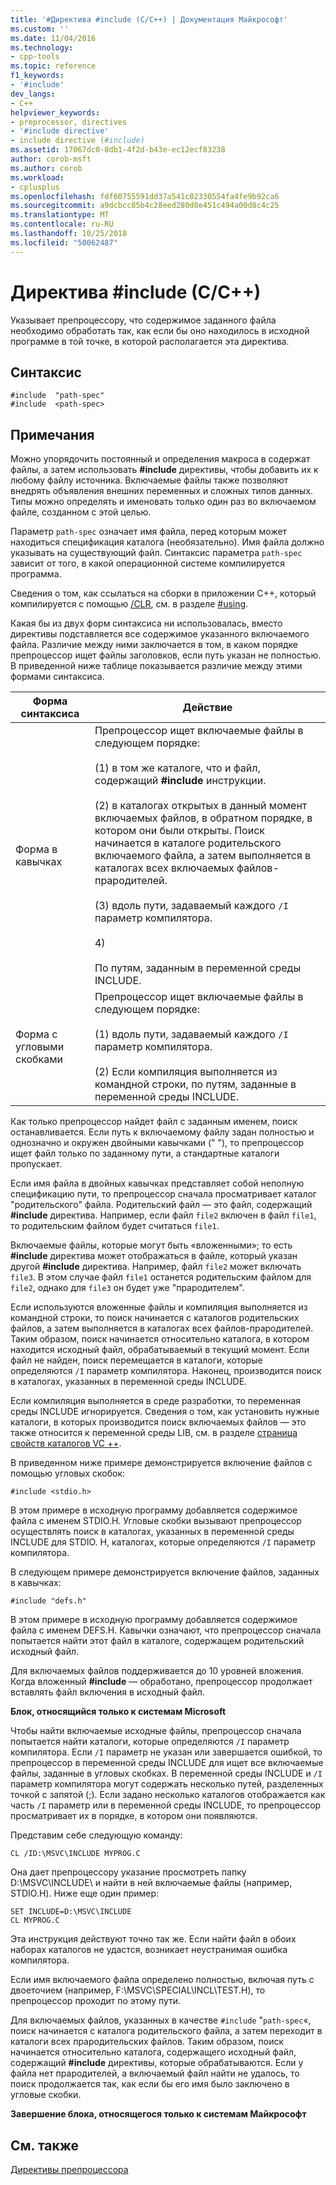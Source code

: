 ```yaml
---
title: '#Директива #include (C/C++) | Документация Майкрософт'
ms.custom: ''
ms.date: 11/04/2016
ms.technology:
- cpp-tools
ms.topic: reference
f1_keywords:
- '#include'
dev_langs:
- C++
helpviewer_keywords:
- preprocessor, directives
- '#include directive'
- include directive (#include)
ms.assetid: 17067dc0-8db1-4f2d-b43e-ec12ecf83238
author: corob-msft
ms.author: corob
ms.workload:
- cplusplus
ms.openlocfilehash: fdf60755591dd37a541c02330554fa4fe9b92ca6
ms.sourcegitcommit: a9dcbcc85b4c28eed280d8e451c494a00d8c4c25
ms.translationtype: MT
ms.contentlocale: ru-RU
ms.lasthandoff: 10/25/2018
ms.locfileid: "50062487"
---
```

# <a name="include-directive-cc"></a>Директива #include (C/C++)
Указывает препроцессору, что содержимое заданного файла необходимо обработать так, как если бы оно находилось в исходной программе в той точке, в которой располагается эта директива.

## <a name="syntax"></a>Синтаксис

```
#include  "path-spec"
#include  <path-spec>
```

## <a name="remarks"></a>Примечания

Можно упорядочить постоянный и определения макроса в содержат файлы, а затем использовать **#include** директивы, чтобы добавить их к любому файлу источника. Включаемые файлы также позволяют внедрять объявления внешних переменных и сложных типов данных. Типы можно определять и именовать только один раз во включаемом файле, созданном с этой целью.

Параметр `path-spec` означает имя файла, перед которым может находиться спецификация каталога (необязательно). Имя файла должно указывать на существующий файл. Синтаксис параметра `path-spec` зависит от того, в какой операционной системе компилируется программа.

Сведения о том, как ссылаться на сборки в приложении C++, который компилируется с помощью [/CLR](../build/reference/clr-common-language-runtime-compilation.md), см. в разделе [#using](../preprocessor/hash-using-directive-cpp.md).

Какая бы из двух форм синтаксиса ни использовалась, вместо директивы подставляется все содержимое указанного включаемого файла. Различие между ними заключается в том, в каком порядке препроцессор ищет файлы заголовков, если путь указан не полностью. В приведенной ниже таблице показывается различие между этими формами синтаксиса.

|Форма синтаксиса|Действие|
|-----------------|------------|
|Форма в кавычках|Препроцессор ищет включаемые файлы в следующем порядке:<br /><br /> (1) в том же каталоге, что и файл, содержащий **#include** инструкции.<br /><br /> (2) в каталогах открытых в данный момент включаемых файлов, в обратном порядке, в котором они были открыты. Поиск начинается в каталоге родительского включаемого файла, а затем выполняется в каталогах всех включаемых файлов-прародителей.<br /><br /> (3) вдоль пути, задаваемый каждого `/I` параметр компилятора.<br /><br /> 4)<br /><br /> По путям, заданным в переменной среды INCLUDE.|
|Форма с угловыми скобками|Препроцессор ищет включаемые файлы в следующем порядке:<br /><br /> (1) вдоль пути, задаваемый каждого `/I` параметр компилятора.<br /><br /> (2) Если компиляция выполняется из командной строки, по путям, заданные в переменной среды INCLUDE.|

Как только препроцессор найдет файл с заданным именем, поиск останавливается. Если путь к включаемому файлу задан полностью и однозначно и окружен двойными кавычками (" "), то препроцессор ищет файл только по заданному пути, а стандартные каталоги пропускает.

Если имя файла в двойных кавычках представляет собой неполную спецификацию пути, то препроцессор сначала просматривает каталог "родительского" файла. Родительский файл — это файл, содержащий **#include** директива. Например, если файл `file2` включен в файл `file1`, то родительским файлом будет считаться `file1`.

Включаемые файлы, которые могут быть «вложенными»; то есть **#include** директива может отображаться в файле, который указан другой **#include** директива. Например, файл `file2` может включать `file3`. В этом случае файл `file1` останется родительским файлом для `file2`, однако для `file3` он будет уже "прародителем".

Если используются вложенные файлы и компиляция выполняется из командной строки, то поиск начинается с каталогов родительских файлов, а затем выполняется в каталогах всех файлов-прародителей. Таким образом, поиск начинается относительно каталога, в котором находится исходный файл, обрабатываемый в текущий момент. Если файл не найден, поиск перемещается в каталоги, которые определяются `/I` параметр компилятора. Наконец, производится поиск в каталогах, указанных в переменной среды INCLUDE.

Если компиляция выполняется в среде разработки, то переменная среды INCLUDE игнорируется. Сведения о том, как установить нужные каталоги, в которых производится поиск включаемых файлов — это также относится к переменной среды LIB, см. в разделе [страница свойств каталогов VC ++](../ide/vcpp-directories-property-page.md).

В приведенном ниже примере демонстрируется включение файлов с помощью угловых скобок:

```
#include <stdio.h>
```

В этом примере в исходную программу добавляется содержимое файла с именем STDIO.H. Угловые скобки вызывают препроцессор осуществлять поиск в каталогах, указанных в переменной среды INCLUDE для STDIO. H, каталогах, которые определяются `/I` параметр компилятора.

В следующем примере демонстрируется включение файлов, заданных в кавычках:

```
#include "defs.h"
```

В этом примере в исходную программу добавляется содержимое файла с именем DEFS.H. Кавычки означают, что препроцессор сначала попытается найти этот файл в каталоге, содержащем родительский исходный файл.

Для включаемых файлов поддерживается до 10 уровней вложения. Когда вложенный **#include** — обработано, препроцессор продолжает вставлять файл включения в исходный файл.

**Блок, относящийся только к системам Microsoft**

Чтобы найти включаемые исходные файлы, препроцессор сначала попытается найти каталоги, которые определяются `/I` параметр компилятора. Если `/I` параметр не указан или завершается ошибкой, то препроцессор в переменной среды INCLUDE для ищет все включаемые файлы, заданные в угловых скобках. В переменной среды INCLUDE и `/I` параметр компилятора могут содержать несколько путей, разделенных точкой с запятой (;). Если задано несколько каталогов отображается как часть `/I` параметр или в переменной среды INCLUDE, то препроцессор просматривает их в порядке, в котором они появляются.

Представим себе следующую команду:

```
CL /ID:\MSVC\INCLUDE MYPROG.C
```

Она дает препроцессору указание просмотреть папку D:\MSVC\INCLUDE\ и найти в ней включаемые файлы (например, STDIO.H). Ниже еще один пример:

```
SET INCLUDE=D:\MSVC\INCLUDE
CL MYPROG.C
```

Эта инструкция действуют точно так же. Если найти файл в обоих наборах каталогов не удастся, возникает неустранимая ошибка компилятора.

Если имя включаемого файла определено полностью, включая путь с двоеточием (например, F:\MSVC\SPECIAL\INCL\TEST.H), то препроцессор проходит по этому пути.

Для включаемых файлов, указанных в качестве `#include` "`path-spec`«, поиск начинается с каталога родительского файла, а затем переходит в каталоги всех прародительских файлов. Таким образом, поиск начинается относительно каталога, содержащего исходный файл, содержащий **#include** директивы, которые обрабатываются. Если у файла нет прародителей, а включаемый файл найти не удалось, то поиск продолжается так, как если бы его имя было заключено в угловые скобки.

**Завершение блока, относящегося только к системам Майкрософт**

## <a name="see-also"></a>См. также

[Директивы препроцессора](../preprocessor/preprocessor-directives.md)